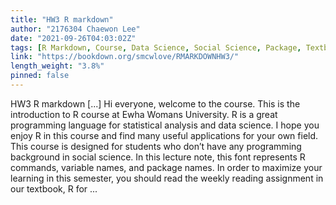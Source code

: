 ```yaml
---
title: "HW3 R markdown"
author: "2176304 Chaewon Lee"
date: "2021-09-26T04:03:02Z"
tags: [R Markdown, Course, Data Science, Social Science, Package, Textbook]
link: "https://bookdown.org/smcwlove/RMARKDOWNHW3/"
length_weight: "3.8%"
pinned: false
---
```


HW3 R markdown [...] Hi everyone, welcome to the course. This is the introduction to R course at Ewha Womans University. R is a great programming language for statistical analysis and data science. I hope you enjoy R in this course and find many useful applications for your own field. This course is designed for students who don’t have any programming background in social science. In this lecture note, this font represents R commands, variable names, and package names. In order to maximize your learning in this semester, you should read the weekly reading assignment in our textbook, R for ...
